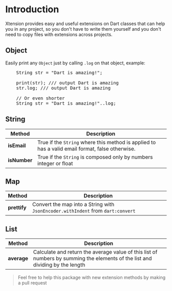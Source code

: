 # Introduction

Xtension provides easy and useful extensions on Dart classes that can help you in any project, so you don't have to write them yourself and you don't need to copy files with extensions across projects.

## Object
Easily print any `Object` just by calling `.log` on that object, example:

<pre>
    String str = "Dart is amazing!";
    
    print(str); /// output Dart is amazing
    str.log; /// output Dart is amazing

    // Or even shorter
    String str = "Dart is amazing!"..log;
</pre>

## String

| **Method** | **Description** |
|--|--|
| **isEmail** | True if the `String` where this method is applied to has a valid email format, false otherwise. |
| **isNumber** | True if the `String` is composed only by numbers integer or float |


## Map

| **Method** | **Description** |
|--|--|
| **prettify** | Convert the map into a String with `JsonEncoder.withIndent` from `dart:convert` |

## List<T extends num>

| **Method** | **Description** |
|--|--|
| **average** | Calculate and return the average value of this list of numbers by summing the elements of the list and dividing by the length |


> Feel free to help this package with new extension methods by making a pull request